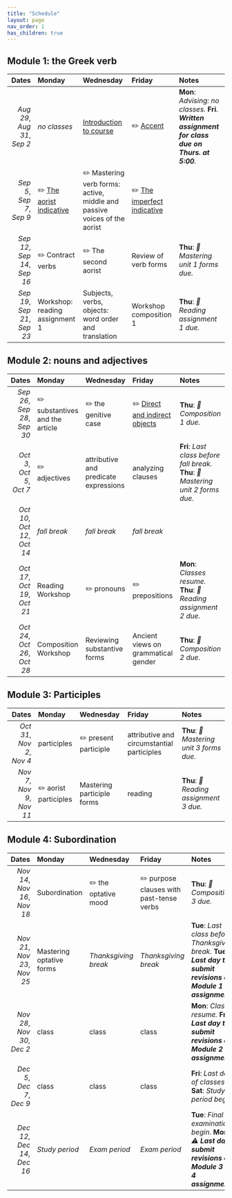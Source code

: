 ```yaml
---
title: "Schedule"
layout: page
nav_order: 1
has_children: true
---
```



## Module 1: the Greek verb

| Dates | Monday | Wednesday | Friday | Notes |
| ---: | :--- | :--- | :--- | :--- |
| *Aug 29*, *Aug 31*, *Sep 2* | *no classes* | [Introduction to course](../classes/intro/) | ✏️ [Accent](../classes/accent/) | **Mon**: *Advising: no classes.* **Fri**. ***Written assignment for class due on Thurs. at 5:00**.* |
| *Sep 5*, *Sep 7*, *Sep 9* | ✏️ [The aorist indicative](../classes/aorist/) | ✏️ Mastering verb forms: active, middle and passive voices of the aorist | ✏️ [The imperfect indicative](../classes/imperfect/) |  |
| *Sep 12*, *Sep 14*, *Sep 16* | ✏️ Contract verbs | ✏️ The second aorist | Review of verb forms | **Thu**: *📜 Mastering unit 1 forms due.* |
| *Sep 19*, *Sep 21*, *Sep 23* | Workshop: reading assignment 1 | Subjects, verbs, objects: word order and translation | Workshop composition 1 | **Thu**: *📜 Reading assignment 1 due.* |

## Module 2: nouns and adjectives

| Dates | Monday | Wednesday | Friday | Notes |
| ---: | :--- | :--- | :--- | :--- |
| *Sep 26*, *Sep 28*, *Sep 30* | ✏️ substantives and the article | ✏️ the genitive case | ✏️ [Direct and indirect objects](../classes/dir-indir-objects/) | **Thu**: *📜 Composition 1 due.* |
| *Oct 3*, *Oct 5*, *Oct 7* | ✏️ adjectives  | attributive and predicate expressions | analyzing clauses | **Fri**: *Last class before fall break.* **Thu**: *📜 Mastering unit 2 forms due.* |
| *Oct 10*, *Oct 12*, *Oct 14* | *fall break* | *fall break* | *fall break* |  |
| *Oct 17*, *Oct 19*, *Oct 21* | Reading Workshop | ✏️ pronouns | ✏️ prepositions | **Mon**: *Classes resume.* **Thu**: *📜 Reading assignment 2 due.* |
| *Oct 24*, *Oct 26*, *Oct 28* | Composition Workshop | Reviewing substantive forms | Ancient views on grammatical gender | **Thu**: *📜 Composition 2 due.* |

## Module 3: Participles

| Dates | Monday | Wednesday | Friday | Notes |
| ---: | :--- | :--- | :--- | :--- |
| *Oct 31*, *Nov 2*, *Nov 4* | participles | ✏️ present participle | attributive and circumstantial participles | **Thu**: *📜 Mastering unit 3 forms due.* |
| *Nov 7*, *Nov 9*, *Nov 11* | ✏️ aorist participles | Mastering participle forms | reading | **Thu**: *📜 Reading assignment 3 due.* |

## Module 4: Subordination

| Dates | Monday | Wednesday | Friday | Notes |
| ---: | :--- | :--- | :--- | :--- |
| *Nov 14*, *Nov 16*, *Nov 18* | Subordination | ✏️ the optative mood | ✏️ purpose clauses with past-tense verbs | **Thu**: *📜 Composition 3 due.* |
| *Nov 21*, *Nov 23*, *Nov 25* | Mastering optative forms | *Thanksgiving break* | *Thanksgiving break* | **Tue**: *Last class before Thanksgiving break.* **Tue**: *⚠️ **Last day to submit revisions of Module 1 assignments**.* |
| *Nov 28*, *Nov 30*, *Dec 2* | class | class | class | **Mon**: *Classes resume.* **Fri**: *⚠️ **Last day to submit revisions of Module 2 assignments**.* |
| *Dec 5*, *Dec 7*, *Dec 9* | class | class | class | **Fri**: *Last day of classes.* **Sat**: *Study period begins.* |
| *Dec 12*, *Dec 14*, *Dec 16* | *Study period* | *Exam period* | *Exam period* | **Tue**: *Final examinations begin.* **Mon**: *⚠️ **Last day to submit revisions of Module 3 and 4 assignments**..* |
